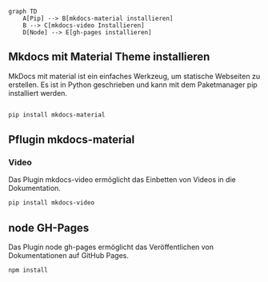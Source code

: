 ```mermaid
graph TD
    A[Pip] --> B[mkdocs-material installieren]
    B --> C[mkdocs-video Installieren]
    D[Node] --> E[gh-pages installieren]
```
## Mkdocs mit Material Theme installieren
MkDocs mit material ist ein einfaches Werkzeug, um statische Webseiten zu erstellen. Es ist in Python geschrieben und kann mit dem Paketmanager pip installiert werden.
```bash

pip install mkdocs-material
```
## Pflugin mkdocs-material

### Video
Das Plugin mkdocs-video ermöglicht das Einbetten von Videos in die Dokumentation.
```bash
pip install mkdocs-video
```
## node GH-Pages
Das Plugin node gh-pages ermöglicht das Veröffentlichen von Dokumentationen auf GitHub Pages.

```bash
npm install
```

